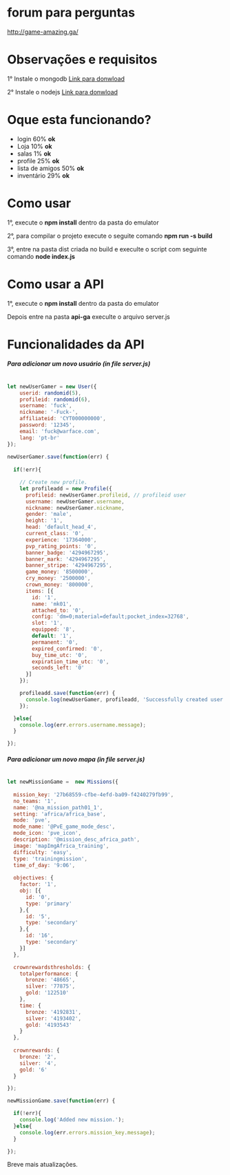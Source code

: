 # forum para perguntas

http://game-amazing.ga/

# Observações e requisitos
 <p>1° Instale o mongodb <a href="https://www.mongodb.com/download-center">Link para donwload</a></p>
 <p>2° Instale o nodejs <a href="https://nodejs.org/en/download/">Link para donwload</a></p>

# Oque esta funcionando?

 <ul>
  <li>login 60% <b>ok</b></li>
  <li>Loja 10% <b>ok</b></li>
  <li>salas 1% <b>ok</b></li>
  <li>profile 25% <b>ok</b></li>
  <li>lista de amigos 50% <b>ok</b></li>
  <li>inventário 29% <b>ok</b></li>
 </ul>
 

# Como usar

<p>1°, execute o <b>npm install</b> dentro da pasta do emulator</p>
<p>2°, para compilar o projeto execute o seguite comando <b>npm run -s build</b></p>
<p>3°, entre na pasta dist criada no build e execulte o script com seguinte comando <b>node index.js</b></p>

# Como usar a API
<p>1°, execute o <b>npm install</b> dentro da pasta do emulator</p>
<p>Depois entre na pasta <b>api-ga</b> execulte o arquivo server.js</p>

# Funcionalidades da API

##### Para adicionar um novo usuário (in file server.js)

```js

let newUserGamer = new User({
    userid: randomid(5),
    profileid: randomid(6),
    username: 'fuck',
    nickname: '-Fuck-',
    affiliateid: 'CYT000000000',
    password: '12345',
    email: 'fuck@warface.com',
    lang: 'pt-br'
});
  
newUserGamer.save(function(err) {
  
  if(!err){

    // Create new profile.
    let profileadd = new Profile({
      profileid: newUserGamer.profileid, // profileid user
      username: newUserGamer.username,
      nickname: newUserGamer.nickname,
      gender: 'male',
      height: '1',
      head: 'default_head_4',
      current_class: '0',
      experience: '17364000',
      pvp_rating_points: '0',
      banner_badge: '4294967295',
      banner_mark: '4294967295',
      banner_stripe: '4294967295',
      game_money: '8500000',
      cry_money: '2500000',
      crown_money: '800000',
      items: [{
        id: '1', 
        name: 'mk01', 
        attached_to: '0',
        config: 'dm=0;material=default;pocket_index=32768', 
        slot: '1', 
        equipped: '8', 
        default: '1', 
        permanent: '0', 
        expired_confirmed: '0', 
        buy_time_utc: '0', 
        expiration_time_utc: '0', 
        seconds_left: '0'
      }]
    });

    profileadd.save(function(err) {
      console.log(newUserGamer, profileadd, 'Successfully created user and profile.');
    });

  }else{
    console.log(err.errors.username.message);
  }

});

```
##### Para adicionar um novo mapa (in file server.js)

```js

let newMissionGame =  new Missions({
  
  mission_key: '27b68559-cfbe-4efd-ba09-f4240279fb99',
  no_teams: '1',
  name: '@na_mission_path01_1',
  setting: 'africa/africa_base',
  mode: 'pve',
  mode_name: '@PvE_game_mode_desc',
  mode_icon: 'pve_icon',
  description: '@mission_desc_africa_path',
  image: 'mapImgAfrica_training',
  difficulty: 'easy',
  type: 'trainingmission',
  time_of_day: '9:06',
    
  objectives: {
    factor: '1',
    obj: [{
      id: '0',
      type: 'primary'
    },{
      id: '5',
      type: 'secondary'
    },{
      id: '16',
      type: 'secondary'
    }]
  },

  crownrewardsthresholds: {
    totalperformance: {
      bronze: '48665',
      silver: '77875',
      gold: '122510'
    },
    time: {
      bronze: '4192831',
      silver: '4193402',
      gold: '4193543'
    }
  },
    
  crownrewards: {
    bronze: '2',
    silver: '4',
    gold: '6'
  }

});

newMissionGame.save(function(err) {

  if(!err){
    console.log('Added new mission.');
  }else{
    console.log(err.errors.mission_key.message);
  }

});

```

Breve mais atualizações.
